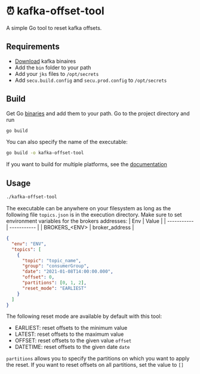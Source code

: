 # :alarm_clock: kafka-offset-tool

A simple Go tool to reset kafka offsets.

## Requirements

- [Download](https://kafka.apache.org/downloads) kafka binaires
- Add the `bin` folder to your path
- Add your `jks` files to `/opt/secrets`
- Add `secu.build.config` and `secu.prod.config` to `/opt/secrets`

## Build

Get Go [binaries](https://golang.org/dl/) and add them to your path. Go to the project directory and run

```bash
go build
```

You can also specify the name of the executable:

```bash
go build -o kafka-offset-tool
```

If you want to build for multiple platforms, see the [documentation](https://www.digitalocean.com/community/tutorials/how-to-build-go-executables-for-multiple-platforms-on-ubuntu-16-04)

## Usage

```bash
./kafka-offset-tool
```

The executable can be anywhere on your filesystem as long as the following file `topics.json` is in the execution directory.
Make sure to set environment variables for the brokers addresses:
| Env | Value |
| ----------- | ----------- |
| BROKERS\_\<ENV\> | broker_address |

```json
{
  "env": "ENV",
  "topics": [
    {
      "topic": "topic_name",
      "group": "consumerGroup",
      "date": "2021-01-08T14:00:00.000",
      "offset": 0,
      "partitions": [0, 1, 2],
      "reset_mode": "EARLIEST"
    }
  ]
}

```

The following reset mode are available by default with this tool:

- EARLIEST: reset offsets to the minimum value
- LATEST: reset offsets to the maximum value
- OFFSET: reset offsets to the given value `offset`
- DATETIME: reset offsets to the given date `date`

`partitions` allows you to specify the partitions on which you want to apply the reset. If you want to reset offsets on all partitions, set the value to `[]`


